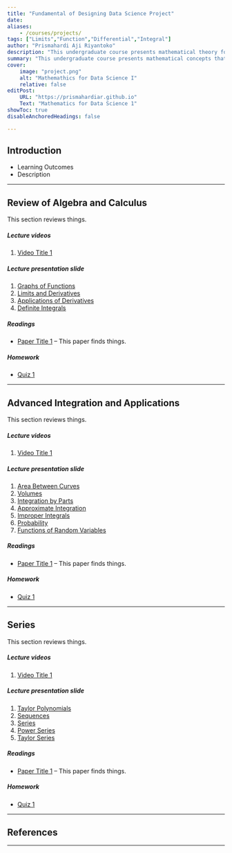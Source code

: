 ```yaml
---
title: "Fundamental of Designing Data Science Project"
date: 
aliases: 
    - /courses/projects/
tags: ["Limits","Function","Differential","Integral"]
author: "Prismahardi Aji Riyantoko"
description: "This undergraduate course presents mathematical theory for data science" 
summary: "This undergraduate course presents mathematical concepts that emphasizes the theoritical of limit, function, differential, and integral" 
cover:
    image: "project.png"
    alt: "Mathemathics for Data Science I"
    relative: false
editPost:
    URL: "https://prismahardiar.github.io"
    Text: "Mathematics for Data Science 1"
showToc: true
disableAnchoredHeadings: false

---
```


## Introduction

+ Learning Outcomes
+ Description

---

## Review of Algebra and Calculus

This section reviews things.

##### Lecture videos

1. [Video Title 1](https://youtu.be/0rbmjemhy38)

##### Lecture presentation slide

1. [Graphs of Functions](lecture1.pdf)
2. [Limits and Derivatives](lecture1.pdf)
3. [Applications of Derivatives](lecture1.pdf)
4. [Definite Integrals](lecture1.pdf)

##### Readings

+ [Paper Title 1](https://doi.org/10.1257/aer.102.4.1721) – This paper finds things.


##### Homework

+ [Quiz 1](quiz1.pdf)

---

## Advanced Integration and Applications

This section reviews things.

##### Lecture videos

1. [Video Title 1](https://youtu.be/0rbmjemhy38)

##### Lecture presentation slide

1. [Area Between Curves](lecture1.pdf)
2. [Volumes](lecture1.pdf)
3. [Integration by Parts](lecture1.pdf)
4. [Approximate Integration](lecture1.pdf)
5. [Improper Integrals](lecture1.pdf)
6. [Probability](lecture1.pdf)
7. [Functions of Random Variables](lecture1.pdf)

##### Readings

+ [Paper Title 1](https://doi.org/10.1257/aer.102.4.1721) – This paper finds things.


##### Homework

+ [Quiz 1](quiz1.pdf)

---

## Series

This section reviews things.

##### Lecture videos

1. [Video Title 1](https://youtu.be/0rbmjemhy38)

##### Lecture presentation slide

1. [Taylor Polynomials](lecture1.pdf)
2. [Sequences](lecture1.pdf)
3. [Series](lecture1.pdf)
4. [Power Series](lecture1.pdf)
5. [Taylor Series](lecture1.pdf)

##### Readings

+ [Paper Title 1](https://doi.org/10.1257/aer.102.4.1721) – This paper finds things.


##### Homework

+ [Quiz 1](quiz1.pdf)

---

## References

---